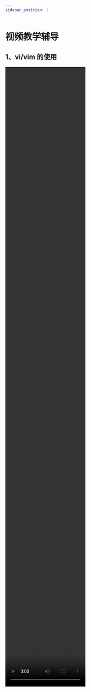 ```yaml
---
sidebar_position: 2
---
```


# 视频教学辅导

## 1、vi/vim 的使用

<video controls width="50%" height="50%" src="https://upos-sz-mirror08c.bilivideo.com/upgcxcode/14/26/1442922614/1442922614-1-192.mp4?e=ig8euxZM2rNcNbRVhwdVhwdlhWdVhwdVhoNvNC8BqJIzNbfq9rVEuxTEnE8L5F6VnEsSTx0vkX8fqJeYTj_lta53NCM=&uipk=5&nbs=1&deadline=1708250631&gen=playurlv2&os=08cbv&oi=0&trid=f691a585dbcb4b7da908e20fa3d60b55T&mid=386252359&platform=html5&upsig=ca2ed9372523a9d6ef04205981035cd0&uparams=e,uipk,nbs,deadline,gen,os,oi,trid,mid,platform&bvc=vod&nettype=0&bw=38281&orderid=0,1&buvid=&build=0&mobi_app=&f=T_0_0&logo=80000000"></video>
